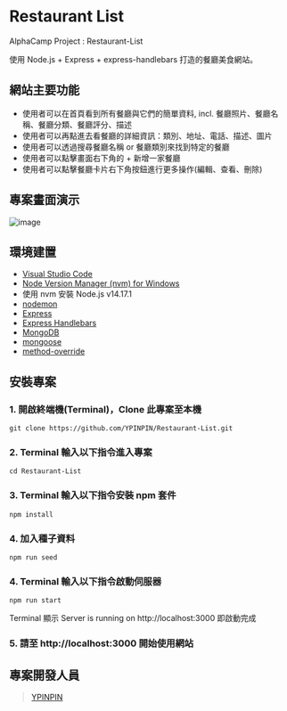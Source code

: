 # Restaurant List

AlphaCamp Project : Restaurant-List

使用 Node.js + Express + express-handlebars 打造的餐廳美食網站。

## 網站主要功能

- 使用者可以在首頁看到所有餐廳與它們的簡單資料, incl. 餐廳照片、餐廳名稱、餐廳分類、餐廳評分、描述
- 使用者可以再點進去看餐廳的詳細資訊：類別、地址、電話、描述、圖片
- 使用者可以透過搜尋餐廳名稱 or 餐廳類別來找到特定的餐廳
- 使用者可以點擊畫面右下角的 + 新增一家餐廳
- 使用者可以點擊餐廳卡片右下角按鈕進行更多操作(編輯、查看、刪除)

## 專案畫面演示

![image](./demo.gif)

## 環境建置

- [Visual Studio Code](https://code.visualstudio.com/)
- [Node Version Manager (nvm) for Windows](https://github.com/coreybutler/nvm-windows/releases)
- 使用 nvm 安裝 Node.js v14.17.1
- [nodemon](https://www.npmjs.com/package/nodemon)
- [Express](https://www.npmjs.com/package/express)
- [Express Handlebars](https://www.npmjs.com/package/express-handlebars)
- [MongoDB](https://www.mongodb.com/try/download/community)
- [mongoose](https://www.npmjs.com/package/mongoose)
- [method-override](https://www.npmjs.com/package/method-override)

## 安裝專案

### 1. 開啟終端機(Terminal)，Clone 此專案至本機

```
git clone https://github.com/YPINPIN/Restaurant-List.git
```

### 2. Terminal 輸入以下指令進入專案

```
cd Restaurant-List
```

### 3. Terminal 輸入以下指令安裝 npm 套件

```
npm install
```

### 4. 加入種子資料

```
npm run seed
```

### 4. Terminal 輸入以下指令啟動伺服器

```
npm run start
```

Terminal 顯示 Server is running on http://localhost:3000 即啟動完成

### 5. 請至 http://localhost:3000 開始使用網站

## 專案開發人員

> [YPINPIN](https://github.com/YPINPIN)
